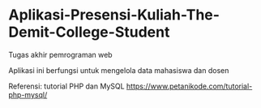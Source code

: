 # Aplikasi-Presensi-Kuliah-The-Demit-College-Student
Tugas akhir pemrograman web 

Aplikasi ini berfungsi untuk mengelola data mahasiswa dan dosen

Referensi: tutorial PHP dan MySQL https://www.petanikode.com/tutorial-php-mysql/
